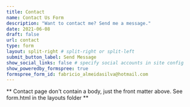 ```yaml
---
title: Contact
name: Contact Us Form
description: "Want to contact me? Send me a message."
date: 2021-06-08
draft: false
url: contact
type: form
layout: split-right # split-right or split-left
submit_button_label: Send Message
show_social_links: false # specify social accounts in site config
show_poweredby_formspree: true
formspree_form_id: fabricio_almeidasilva@hotmail.com
---
```


** Contact page don't contain a body, just the front matter above.
See form.html in the layouts folder **
